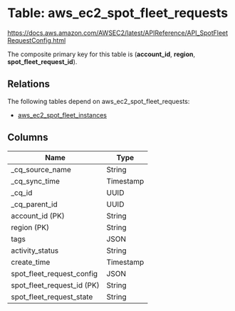 # Table: aws_ec2_spot_fleet_requests

https://docs.aws.amazon.com/AWSEC2/latest/APIReference/API_SpotFleetRequestConfig.html

The composite primary key for this table is (**account_id**, **region**, **spot_fleet_request_id**).

## Relations

The following tables depend on aws_ec2_spot_fleet_requests:
  - [aws_ec2_spot_fleet_instances](aws_ec2_spot_fleet_instances)

## Columns

| Name          | Type          |
| ------------- | ------------- |
|_cq_source_name|String|
|_cq_sync_time|Timestamp|
|_cq_id|UUID|
|_cq_parent_id|UUID|
|account_id (PK)|String|
|region (PK)|String|
|tags|JSON|
|activity_status|String|
|create_time|Timestamp|
|spot_fleet_request_config|JSON|
|spot_fleet_request_id (PK)|String|
|spot_fleet_request_state|String|